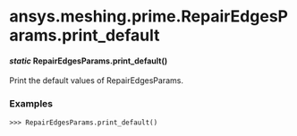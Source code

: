 # ansys.meshing.prime.RepairEdgesParams.print_default

#### *static* RepairEdgesParams.print_default()

Print the default values of RepairEdgesParams.

### Examples

```pycon
>>> RepairEdgesParams.print_default()
```

<!-- !! processed by numpydoc !! -->
